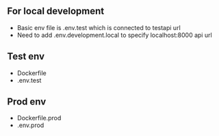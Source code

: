 ## For local development
- Basic env file is .env.test which is connected to testapi url
- Need to add .env.development.local to specify localhost:8000 api url

## Test env
- Dockerfile
- .env.test

## Prod env
- Dockerfile.prod
- .env.prod
